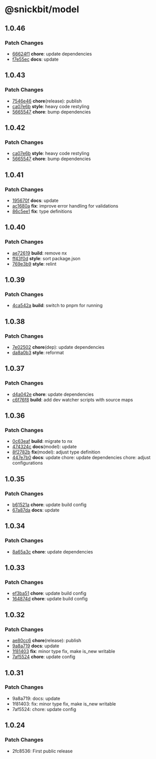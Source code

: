 # @snickbit/model

## 1.0.46

### Patch Changes

- [66624f1](https://github.com/snickbit/snickbit.js/commit/66624f1) **chore**:  update dependencies
- [f7e55ec](https://github.com/snickbit/snickbit.js/commit/f7e55ec) **docs**:  update

## 1.0.43

### Patch Changes

- [7546e46](https://github.com/snickbit/snickbit.js/commit/7546e46) **chore**(release):  publish
- [ca07e6b](https://github.com/snickbit/snickbit.js/commit/ca07e6b) **style**:  heavy code restyling
- [5665547](https://github.com/snickbit/snickbit.js/commit/5665547) **chore**:  bump dependencies

## 1.0.42

### Patch Changes

- [ca07e6b](https://github.com/snickbit/snickbit.js/commit/ca07e6b) **style**:  heavy code restyling
- [5665547](https://github.com/snickbit/snickbit.js/commit/5665547) **chore**:  bump dependencies

## 1.0.41

### Patch Changes

- [195670f](https://github.com/snickbit/snickbit.js/commit/195670f) **docs**:  update
- [ac1680a](https://github.com/snickbit/snickbit.js/commit/ac1680a) **fix**:  improve error handling for validations
- [86c5ee1](https://github.com/snickbit/snickbit.js/commit/86c5ee1) **fix**:  type definitions

## 1.0.40

### Patch Changes

- [ae72619](https://github.com/snickbit/snickbit.js/commit/ae72619) **build**:  remove nx
- [ff43f0d](https://github.com/snickbit/snickbit.js/commit/ff43f0d) **style**:  sort package.json
- [769e3b9](https://github.com/snickbit/snickbit.js/commit/769e3b9) **style**:  relint

## 1.0.39

### Patch Changes

- [4ca542a](https://github.com/snickbit/snickbit.js/commit/4ca542a) **build**:  switch to pnpm for running

## 1.0.38

### Patch Changes

- [7e02502](https://github.com/snickbit/snickbit.js/commit/7e02502) **chore**(dep):  update dependencies
- [da8a0b3](https://github.com/snickbit/snickbit.js/commit/da8a0b3) **style**:  reformat

## 1.0.37

### Patch Changes

- [d4a042e](https://github.com/snickbit/snickbit.js/commit/d4a042e) **chore**:  update dependencies
- [c6f76f8](https://github.com/snickbit/snickbit.js/commit/c6f76f8) **build**:  add dev watcher scripts with source maps

## 1.0.36

### Patch Changes

- [0c63eaf](https://github.com/snickbit/snickbit.js/commit/0c63eaf) **build**:  migrate to nx
- [474324c](https://github.com/snickbit/snickbit.js/commit/474324c) **docs**(model):  update
- [8f2782b](https://github.com/snickbit/snickbit.js/commit/8f2782b) **fix**(model):  adjust type definition
- [447e7b0](https://github.com/snickbit/snickbit.js/commit/447e7b0) **docs**:  update chore: update dependencies chore: adjust configurations

## 1.0.35

### Patch Changes

- [b61521a](https://github.com/snickbit/snickbit.js/commit/b61521a) **chore**:  update build config
- [67a87da](https://github.com/snickbit/snickbit.js/commit/67a87da) **docs**:  update

## 1.0.34

### Patch Changes

- [8a65a3c](https://github.com/snickbit/snickbit.js/commit/8a65a3c) **chore**:  update dependencies

## 1.0.33

### Patch Changes

- [ef3ba51](https://github.com/snickbit/snickbit.js/commit/ef3ba51) **chore**:  update build config
- [164874d](https://github.com/snickbit/snickbit.js/commit/164874d) **chore**:  update build config

## 1.0.32

### Patch Changes

- [ae80cc6](https://github.com/snickbit/snickbit.js/commit/ae80cc6) **chore**(release):  publish
- [9a8a719](https://github.com/snickbit/snickbit.js/commit/9a8a719) **docs**:  update
- [1f81403](https://github.com/snickbit/snickbit.js/commit/1f81403) **fix**:  minor type fix, make is_new writable
- [7af5524](https://github.com/snickbit/snickbit.js/commit/7af5524) **chore**:  update config

## 1.0.31

### Patch Changes

- 9a8a719: docs: update
- 1f81403: fix: minor type fix, make is_new writable
- 7af5524: chore: update config

## 1.0.24

### Patch Changes

- 2fc8536: First public release
